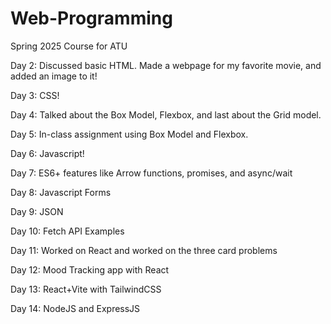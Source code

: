 # Web-Programming
Spring 2025 Course for ATU

Day 2: Discussed basic HTML. Made a webpage for my favorite movie, and added an image to it!

Day 3: CSS!

Day 4: Talked about the Box Model, Flexbox, and last about the Grid model.

Day 5: In-class assignment using Box Model and Flexbox.

Day 6: Javascript!

Day 7: ES6+ features like Arrow functions, promises, and async/wait

Day 8: Javascript Forms

Day 9: JSON

Day 10: Fetch API Examples

Day 11: Worked on React and worked on the three card problems

Day 12: Mood Tracking app with React

Day 13: React+Vite with TailwindCSS

Day 14: NodeJS and ExpressJS